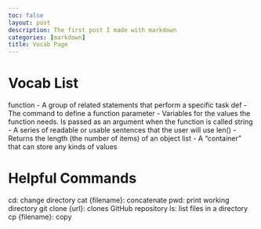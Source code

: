 ```yaml
---
toc: false
layout: post
description: The first post I made with markdown
categories: [markdown]
title: Vocab Page
---
```


# Vocab List

function - A group of related statements that perform a specific task
def - The command to define a function
parameter - Variables for the values the function needs. Is passed as an argument when the function is called
string - A series of readable or usable sentences that the user will use
len() - Returns the length (the number of items) of an object
list - A “container” that can store any kinds of values

# Helpful Commands

cd: change directory
cat {filename}: concatenate
pwd: print working directory
git clone {url}: clones GitHub repository
ls: list files in a directory
cp {filename}: copy